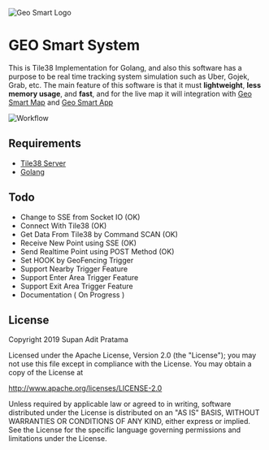 ![Geo Smart Logo](http://supanadit.com/wp-content/uploads/2019/11/geo.png)

# GEO Smart System
This is Tile38 Implementation for Golang, and also this software has a purpose to be real time tracking system 
simulation such as Uber, Gojek, Grab, etc. The main feature of this software is that it must **lightweight**, 
**less memory usage**, and **fast**, and for the live map it will integration with [Geo Smart Map](https://github.com/supanadit/geosmartmap) and [Geo Smart App](https://github.com/supanadit/geosmartapp)

![Workflow](http://supanadit.com/wp-content/uploads/2019/11/geos.png)

## Requirements
- [Tile38 Server](https://tile38.com/)
- [Golang](https://golang.org/)

## Todo
- Change to SSE from Socket IO (OK)
- Connect With Tile38 (OK)
- Get Data From Tile38 by Command SCAN (OK)
- Receive New Point using SSE (OK)
- Send Realtime Point using POST Method (OK)
- Set HOOK by GeoFencing Trigger
- Support Nearby Trigger Feature
- Support Enter Area Trigger Feature
- Support Exit Area Trigger Feature
- Documentation ( On Progress )

## License
Copyright 2019 Supan Adit Pratama

Licensed under the Apache License, Version 2.0 (the "License");
you may not use this file except in compliance with the License.
You may obtain a copy of the License at

 http://www.apache.org/licenses/LICENSE-2.0

Unless required by applicable law or agreed to in writing, software
distributed under the License is distributed on an "AS IS" BASIS,
WITHOUT WARRANTIES OR CONDITIONS OF ANY KIND, either express or implied.
See the License for the specific language governing permissions and
limitations under the License.
